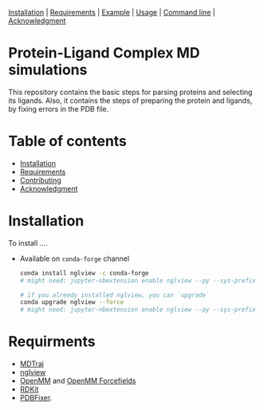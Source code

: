 [Installation](#installation) |  [Requirements](#requirements) | [Example](#example) | [Usage](#usage) | [Command line](#command-line) | [Acknowledgment](#acknowledgment)

Protein-Ligand Complex MD simulations
=================
This repository contains the basic steps for parsing proteins and selecting its ligands. Also, it contains the steps of preparing the protein and ligands, by fixing errors in the PDB file.

Table of contents
=================

* [Installation](#installation)
* [Requirements](#requirements)
* [Contributing](#contributing)
* [Acknowledgment](#acknowledgment)


Installation
============
To install ....

- Available on `conda-forge` channel

    ```bash
    conda install nglview -c conda-forge
    # might need: jupyter-nbextension enable nglview --py --sys-prefix

    # if you already installed nglview, you can `upgrade`
    conda upgrade nglview --force
    # might need: jupyter-nbextension enable nglview --py --sys-prefix
    ```

Requirments
=================
* [MDTraj](https://github.com/mdtraj/mdtraj)
* [nglview](https://github.com/nglviewer/nglview)
* [OpenMM](https://github.com/openmm/openmm) and [OpenMM Forcefields](https://github.com/openmm/openmmforcefields)
* [RDKit](https://github.com/rdkit/rdkit)
* [PDBFixer](https://github.com/openmm/pdbfixer).


